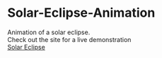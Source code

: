 # Solar-Eclipse-Animation
Animation of a solar eclipse.
<br>
Check out the site for a live demonstration
<br>
<a href="https://jgonza25.github.io/Solar-Eclipse-Animation/">Solar Eclipse</a>
